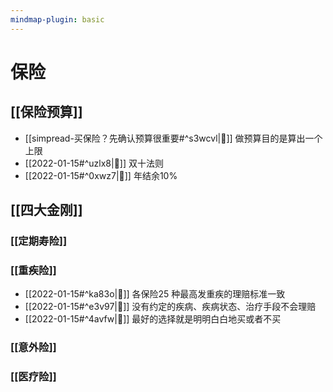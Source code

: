 ```yaml
---
mindmap-plugin: basic
---
```

# 保险
## [[保险预算]]
- [[simpread-买保险？先确认预算很重要#^s3wcvl|📌]] 做预算目的是算出一个上限
- [[2022-01-15#^uzlx8|📌]] 双十法则
- [[2022-01-15#^0xwz7|📌]] 年结余10%
## [[四大金刚]]
### [[定期寿险]]

### [[重疾险]]
- [[2022-01-15#^ka83o|📌]] 各保险25 种最高发重疾的理赔标准一致
- [[2022-01-15#^e3v97|📌]] 没有约定的疾病、疾病状态、治疗手段不会理赔
- [[2022-01-15#^4avfw|📌]] 最好的选择就是明明白白地买或者不买
### [[意外险]]

### [[医疗险]]




